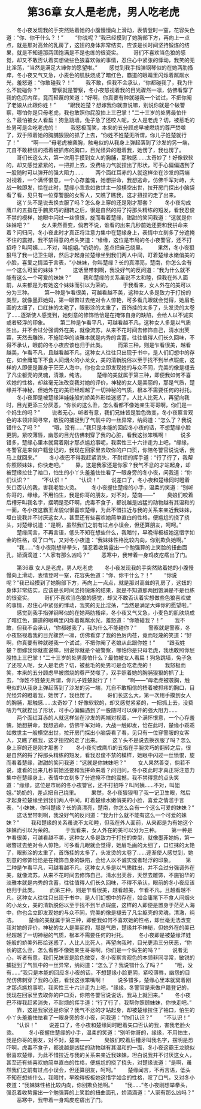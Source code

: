 # 　　第36章 女人是老虎，男人吃老虎
　　冬小夜发现我的手突然贴着她的小腹慢慢向上滑动，表情登时一窒，花容失色道：“你、你干什么？！”
　　“你说呢？”我已经摸到了她胸部下方，再向上一点点，就是那对高耸的乳房了，这妞的身体非常结实，应该是长时间坚持锻炼的结果，就是不知道那两团饱满是不是也练的很瓷实。
　　哥们不喜欢当色狼的感觉，却又不敢否认着实想做些色狼喜欢做的事情，忍住心中紧张的悸动，我笑的无比淫荡，“当然是满足大婶你的愿望啦。”
　　感觉到我手指弹钢琴似的在她两肋搔痒，冬小夜又气又急，小麦色的肌肤烧成了暗红色，霸道的眼睛里闪烁着粼粼水光，羞怒道：“你敢碰我？！”
　　我不敢，但我不会承认，“你都碰我了，我为什么不能碰你？”
　　警察就是警察，冬小夜怒视着我的目光骤然一凛，仿佛看穿了我的色厉内荏，竟而轻蔑的笑道：“好啊，你真要有种就碰我一个试试，不把你阉了老娘从此跟你姓！”
　　“跟我姓楚？想嫁我你就直说嘛，别说你就是个破警察，哪怕你是只母老虎，我也敢照你屁股拍上三巴掌！”二十三岁的处男最怕什么？最怕被女人看扁！狗急跳墙，兔子急了还咬人呢，女人是老虎？切，被惹毛的处男可是会吃老虎的！
　　我怒极而笑，本来的五分顾虑早被燃烧的尊严焚噬了，双手照着她的胸脯狠狠的抓了上去，“你姓不姓楚无所谓，你儿子姓楚就行了！”
　　“啊——”母老虎被袭胸，触电似的从我身上弹起落到了沙发的另一端，兀自不敢相信的捂着被抓疼的胸口，目光怪异的瞪着我，她愣了，我也愣了。
　　哥们长这么大，第一次用手摸到女人的胸脯，那触感……太奇妙了！好像软软的，却又感觉紧紧的，一把抓上去，没费啥力气就捏出了形状，可手心偏偏遇到了一股随时可以弹开的强大阻力……
　　两个面红耳赤的人就这样坐在沙发的两端对视着，一个满怀恨意，一个心存羞愧，她想拼命，我想逃命，仿佛千军对峙，大战一触即发，恰在此时，楚缘小乖乖如救世主一般横空出世，拉开房门探出小脑袋看了看，见只有一位穿警服的女客人，又瞧了瞧我，这才扭捏的走了出来。
　　这丫头不是说去换衣服了吗？怎么身上穿的还是刚才那套？
　　冬小夜勾成鹰爪的五指在手腕灵巧的翻转之后，很是自然的捋了捋那头精练的短发，看我忍俊不禁的模样，她眼中闪过一丝愤恨，旋而看着楚缘，甜甜的笑问我道：“这就是你妹妹吧？”
　　女人果然善变，倘若不说，谁看的出来几秒前她还要和我拼命来着？问归问，冬小夜此时才真正将注意力集中在楚缘身上，表情中立刻多了分遮掩不住的震撼，我不禁得意的点头笑道：“缘缘，这位是市局的冬小夜警官，还不打招呼？叫阿姨……不对，叫姐姐。”奶奶的，差点把自己绕里。
　　果然，冬小夜狠狠甩了我一记卫生眼，然后才起身拉楚缘坐到我们两人中间，盯着楚缘水嫩俏美的小脸，喜爱之情滥于言表，“小妹妹，你叫楚缘？长的真漂亮，楚南，你怎么会有一个这么可爱的妹妹？”
　　这话里带刺啊，我没好气的反问道：“我为什么就不能有这么一个可爱的妹妹？”
　　我和楚缘的关系虽说不太和睦，但我在外人面前，从来都是为有她这个妹妹而引以为荣的。
　　于我看来，女人外在的美可以分为三种。
　　第一种是乍看很美，可越看越不美，这种女人多是致力于打扮的类型，就像墨菲她妈，第一眼瞥过去绝对令人惊艳，可多看几眼就会觉得，她眉毛画的太细了，口红抹的太艳了，眼影涂的太重了，首饰挂的太多了，头发烫的太卷了……逐渐使人感觉到，她刻意的修饰恰恰是在掩饰自身的缺陷，会给人以不诚实或者轻浮的印象。
　　第二种是乍看平凡，可越看越不凡，这种女人多是以气质胜出，并不会过分强调外在美，就像流苏，从来不花时间去修饰自己，清水出芙蓉，天然去雕饰，不施铅华的淡雅本就是内秀的含蓄，往往值得人们长久回味，不得不承认，眼前的冬小夜应该也归于此类。
　　而第三种，则是乍看很美，越看越美，乍看不凡，且越看越不凡，这种女人往往只出现于书中，是人们幻想中的存在，如金庸笔下不食人间烟火的小龙女，美的清新脱俗以至于找不到半点瑕疵，这样的人即便是置身于茫茫人海中，你也会立即发现她的与众不同，完美的像是褪去了凡尘躯壳的灵魂，清澈，纯洁。
　　楚缘的美就属于第三种，即便我如何不喜欢她的性格，却丝毫无法改变我对她的评价，神秘的女人是美丽的，那是气质，楚缘并不神秘，但她外在的美已经超越了一切神秘的气质，根本不需要任何的衬托。
　　冬小夜即是被楚缘洋娃娃般的娇美外形给迷惑了，人比人比死人，再望向我时，目光更添三分厌恶，“你长的这么丑，怎么看都不像她亲生哥哥啊，你们是一个妈生的吗？”
　　说者无心，听者有意，我们兄妹皆是脸色微变，冬小夜察言观色的本领非同寻常，敏锐的捕捉到了气氛中的一丝异常，纳闷道：“怎么了？我说错什么了吗？”
　　“哦，没有……”我只是本能的回应冬小夜的话，不想楚缘小脸更阴，紧咬薄唇，幽怨的目光仿佛刺穿了我的心脏，看我这张笨嘴啊！
　　说多错多，楚缘心里本就窝着刚才那点尴尬事呢，我索性三十六计走为上吧，“缘缘，冬警官是来做户籍登记的，我现在回家里去取你的户口页，你陪冬警官说说话，我马上就回来。”
　　冬小夜巴不得我赶紧消失，不耐烦的挥手道：“行了行了，我帮你照顾妹妹，你快走吧。”
　　靠，这是我家还是你家？我气不忿的才站起身，却被楚缘拉住了袖口，怕生的小丫头羞羞怯怯看了一眼身旁的冬小夜，问我道：“你们认识？”
　　“不认识！”
　　“认识！”
　　说差口了，冬小夜和楚缘同时瞪着矢口否认的我，害我老脸火烫。
　　冬小夜握住楚缘的小手，温柔的笑道：“别听你哥的，缘缘，不用怕生，我是你哥的朋友，对不对，楚南——”
　　臭娘们咬着后槽牙叫我名字，摆明是恐吓啊，虎毒不食子，都说越是凶猛的动物越有其温和的一面，冬小夜这霸王龙貌似很喜欢楚缘，为此不惜拉近与我的关系来亲近我妹妹，坦白说我并不讨厌这女人，甚至还有些喜欢她简单直白的性格，便尴尬的挠了挠头，对楚缘说道：“是啊，虽然我们之前有过点小误会，但还算朋友，呵呵。”
　　楚缘闻言，不再言语，低头不知在想些什么，我暗忖，早晚得板板她这惜字如金的性格，叹了口气，又对冬小夜道：“我妹妹性格比较内向，你别欺负她啊。”
　　“我……”冬小夜刚想举拳头，强忍着收势露出一个勉强算的上笑脸的扭曲面孔，娇滴滴道：“人家有那么凶吗？”
　　恶寒中，我带着一身鸡皮疙瘩出了门。

　　第36章 女人是老虎，男人吃老虎
　　冬小夜发现我的手突然贴着她的小腹慢慢向上滑动，表情登时一窒，花容失色道：“你、你干什么？！”
　　“你说呢？”我已经摸到了她胸部下方，再向上一点点，就是那对高耸的乳房了，这妞的身体非常结实，应该是长时间坚持锻炼的结果，就是不知道那两团饱满是不是也练的很瓷实。
　　哥们不喜欢当色狼的感觉，却又不敢否认着实想做些色狼喜欢做的事情，忍住心中紧张的悸动，我笑的无比淫荡，“当然是满足大婶你的愿望啦。”
　　感觉到我手指弹钢琴似的在她两肋搔痒，冬小夜又气又急，小麦色的肌肤烧成了暗红色，霸道的眼睛里闪烁着粼粼水光，羞怒道：“你敢碰我？！”
　　我不敢，但我不会承认，“你都碰我了，我为什么不能碰你？”
　　警察就是警察，冬小夜怒视着我的目光骤然一凛，仿佛看穿了我的色厉内荏，竟而轻蔑的笑道：“好啊，你真要有种就碰我一个试试，不把你阉了老娘从此跟你姓！”
　　“跟我姓楚？想嫁我你就直说嘛，别说你就是个破警察，哪怕你是只母老虎，我也敢照你屁股拍上三巴掌！”二十三岁的处男最怕什么？最怕被女人看扁！狗急跳墙，兔子急了还咬人呢，女人是老虎？切，被惹毛的处男可是会吃老虎的！
　　我怒极而笑，本来的五分顾虑早被燃烧的尊严焚噬了，双手照着她的胸脯狠狠的抓了上去，“你姓不姓楚无所谓，你儿子姓楚就行了！”
　　“啊——”母老虎被袭胸，触电似的从我身上弹起落到了沙发的另一端，兀自不敢相信的捂着被抓疼的胸口，目光怪异的瞪着我，她愣了，我也愣了。
　　哥们长这么大，第一次用手摸到女人的胸脯，那触感……太奇妙了！好像软软的，却又感觉紧紧的，一把抓上去，没费啥力气就捏出了形状，可手心偏偏遇到了一股随时可以弹开的强大阻力……
　　两个面红耳赤的人就这样坐在沙发的两端对视着，一个满怀恨意，一个心存羞愧，她想拼命，我想逃命，仿佛千军对峙，大战一触即发，恰在此时，楚缘小乖乖如救世主一般横空出世，拉开房门探出小脑袋看了看，见只有一位穿警服的女客人，又瞧了瞧我，这才扭捏的走了出来。
　　这丫头不是说去换衣服了吗？怎么身上穿的还是刚才那套？
　　冬小夜勾成鹰爪的五指在手腕灵巧的翻转之后，很是自然的捋了捋那头精练的短发，看我忍俊不禁的模样，她眼中闪过一丝愤恨，旋而看着楚缘，甜甜的笑问我道：“这就是你妹妹吧？”
　　女人果然善变，倘若不说，谁看的出来几秒前她还要和我拼命来着？问归问，冬小夜此时才真正将注意力集中在楚缘身上，表情中立刻多了分遮掩不住的震撼，我不禁得意的点头笑道：“缘缘，这位是市局的冬小夜警官，还不打招呼？叫阿姨……不对，叫姐姐。”奶奶的，差点把自己绕里。
　　果然，冬小夜狠狠甩了我一记卫生眼，然后才起身拉楚缘坐到我们两人中间，盯着楚缘水嫩俏美的小脸，喜爱之情滥于言表，“小妹妹，你叫楚缘？长的真漂亮，楚南，你怎么会有一个这么可爱的妹妹？”
　　这话里带刺啊，我没好气的反问道：“我为什么就不能有这么一个可爱的妹妹？”
　　我和楚缘的关系虽说不太和睦，但我在外人面前，从来都是为有她这个妹妹而引以为荣的。
　　于我看来，女人外在的美可以分为三种。
　　第一种是乍看很美，可越看越不美，这种女人多是致力于打扮的类型，就像墨菲她妈，第一眼瞥过去绝对令人惊艳，可多看几眼就会觉得，她眉毛画的太细了，口红抹的太艳了，眼影涂的太重了，首饰挂的太多了，头发烫的太卷了……逐渐使人感觉到，她刻意的修饰恰恰是在掩饰自身的缺陷，会给人以不诚实或者轻浮的印象。
　　第二种是乍看平凡，可越看越不凡，这种女人多是以气质胜出，并不会过分强调外在美，就像流苏，从来不花时间去修饰自己，清水出芙蓉，天然去雕饰，不施铅华的淡雅本就是内秀的含蓄，往往值得人们长久回味，不得不承认，眼前的冬小夜应该也归于此类。
　　而第三种，则是乍看很美，越看越美，乍看不凡，且越看越不凡，这种女人往往只出现于书中，是人们幻想中的存在，如金庸笔下不食人间烟火的小龙女，美的清新脱俗以至于找不到半点瑕疵，这样的人即便是置身于茫茫人海中，你也会立即发现她的与众不同，完美的像是褪去了凡尘躯壳的灵魂，清澈，纯洁。
　　楚缘的美就属于第三种，即便我如何不喜欢她的性格，却丝毫无法改变我对她的评价，神秘的女人是美丽的，那是气质，楚缘并不神秘，但她外在的美已经超越了一切神秘的气质，根本不需要任何的衬托。
　　冬小夜即是被楚缘洋娃娃般的娇美外形给迷惑了，人比人比死人，再望向我时，目光更添三分厌恶，“你长的这么丑，怎么看都不像她亲生哥哥啊，你们是一个妈生的吗？”
　　说者无心，听者有意，我们兄妹皆是脸色微变，冬小夜察言观色的本领非同寻常，敏锐的捕捉到了气氛中的一丝异常，纳闷道：“怎么了？我说错什么了吗？”
　　“哦，没有……”我只是本能的回应冬小夜的话，不想楚缘小脸更阴，紧咬薄唇，幽怨的目光仿佛刺穿了我的心脏，看我这张笨嘴啊！
　　说多错多，楚缘心里本就窝着刚才那点尴尬事呢，我索性三十六计走为上吧，“缘缘，冬警官是来做户籍登记的，我现在回家里去取你的户口页，你陪冬警官说说话，我马上就回来。”
　　冬小夜巴不得我赶紧消失，不耐烦的挥手道：“行了行了，我帮你照顾妹妹，你快走吧。”
　　靠，这是我家还是你家？我气不忿的才站起身，却被楚缘拉住了袖口，怕生的小丫头羞羞怯怯看了一眼身旁的冬小夜，问我道：“你们认识？”
　　“不认识！”
　　“认识！”
　　说差口了，冬小夜和楚缘同时瞪着矢口否认的我，害我老脸火烫。
　　冬小夜握住楚缘的小手，温柔的笑道：“别听你哥的，缘缘，不用怕生，我是你哥的朋友，对不对，楚南——”
　　臭娘们咬着后槽牙叫我名字，摆明是恐吓啊，虎毒不食子，都说越是凶猛的动物越有其温和的一面，冬小夜这霸王龙貌似很喜欢楚缘，为此不惜拉近与我的关系来亲近我妹妹，坦白说我并不讨厌这女人，甚至还有些喜欢她简单直白的性格，便尴尬的挠了挠头，对楚缘说道：“是啊，虽然我们之前有过点小误会，但还算朋友，呵呵。”
　　楚缘闻言，不再言语，低头不知在想些什么，我暗忖，早晚得板板她这惜字如金的性格，叹了口气，又对冬小夜道：“我妹妹性格比较内向，你别欺负她啊。”
　　“我……”冬小夜刚想举拳头，强忍着收势露出一个勉强算的上笑脸的扭曲面孔，娇滴滴道：“人家有那么凶吗？”
　　恶寒中，我带着一身鸡皮疙瘩出了门。
